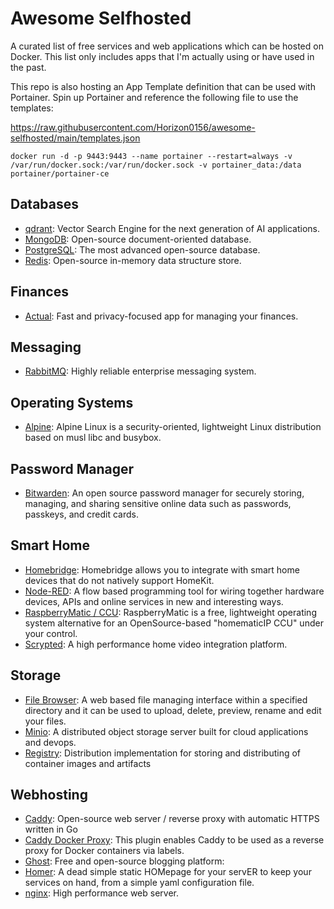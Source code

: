 # Awesome Selfhosted
A curated list of free services and web applications which can be hosted on Docker. This list only includes apps that I'm actually using or have used in the past.

This repo is also hosting an  App Template definition that can be used with Portainer. Spin up Portainer and reference the following file to use the templates:

https://raw.githubusercontent.com/Horizon0156/awesome-selfhosted/main/templates.json

```
docker run -d -p 9443:9443 --name portainer --restart=always -v /var/run/docker.sock:/var/run/docker.sock -v portainer_data:/data portainer/portainer-ce
```

## Databases
* [qdrant](https://qdrant.tech/): Vector Search Engine for the next generation of AI applications.
* [MongoDB](https://www.mongodb.com): Open-source document-oriented database.
* [PostgreSQL](https://www.postgresql.org): The most advanced open-source database.
* [Redis](https://redis.io): Open-source in-memory data structure store.

## Finances 
* [Actual](https://actualbudget.org): Fast and privacy-focused app for managing your finances.

## Messaging
* [RabbitMQ](https://www.rabbitmq.com): Highly reliable enterprise messaging system.

## Operating Systems
* [Alpine](https://www.alpinelinux.org): Alpine Linux is a security-oriented, lightweight Linux distribution based on musl libc and busybox.

## Password Manager
* [Bitwarden](https://bitwarden.com): An open source password manager for securely storing, managing, and sharing sensitive online data such as passwords, passkeys, and credit cards.

## Smart Home
* [Homebridge](https://homebridge.io/): Homebridge allows you to integrate with smart home devices that do not natively support HomeKit.
* [Node-RED](https://nodered.org): A flow based programming tool for wiring together hardware devices, APIs and online services in new and interesting ways.
* [RaspberryMatic / CCU](https://raspberrymatic.de): RaspberryMatic is a free, lightweight operating system alternative for an OpenSource-based "homematicIP CCU" under your control.
* [Scrypted](https://www.scrypted.app): A high performance home video integration platform.

## Storage
* [File Browser](https://filebrowser.org/): A web based file managing interface within a specified directory and it can be used to upload, delete, preview, rename and edit your files.
* [Minio](https://min.io/): A distributed object storage server built for cloud applications and devops.
* [Registry](https://hub.docker.com/_/registry): Distribution implementation for storing and distributing of container images and artifacts

## Webhosting
* [Caddy](https://caddyserver.com): Open-source web server / reverse proxy with automatic HTTPS written in Go
* [Caddy Docker Proxy](https://github.com/lucaslorentz/caddy-docker-proxy?tab=readme-ov-file#server): This plugin enables Caddy to be used as a reverse proxy for Docker containers via labels.
* [Ghost](https://ghost.org): Free and open-source blogging platform:
* [Homer](https://github.com/bastienwirtz/homer): A dead simple static HOMepage for your servER to keep your services on hand, from a simple yaml configuration file.
* [nginx](https://nginx.org): High performance web server.